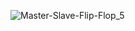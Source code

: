 
![Master-Slave-Flip-Flop_5](https://github.com/imvietp/Verilog_modules/assets/125435826/0fd7ef7c-78c5-4a31-8e01-6002f4352f94)
